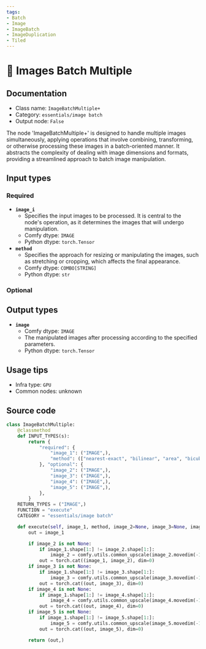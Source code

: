 ```yaml
---
tags:
- Batch
- Image
- ImageBatch
- ImageDuplication
- Tiled
---
```


# 🔧 Images Batch Multiple
## Documentation
- Class name: `ImageBatchMultiple+`
- Category: `essentials/image batch`
- Output node: `False`

The node 'ImageBatchMultiple+' is designed to handle multiple images simultaneously, applying operations that involve combining, transforming, or otherwise processing these images in a batch-oriented manner. It abstracts the complexity of dealing with image dimensions and formats, providing a streamlined approach to batch image manipulation.
## Input types
### Required
- **`image_i`**
    - Specifies the input images to be processed. It is central to the node's operation, as it determines the images that will undergo manipulation.
    - Comfy dtype: `IMAGE`
    - Python dtype: `torch.Tensor`
- **`method`**
    - Specifies the approach for resizing or manipulating the images, such as stretching or cropping, which affects the final appearance.
    - Comfy dtype: `COMBO[STRING]`
    - Python dtype: `str`
### Optional
## Output types
- **`image`**
    - Comfy dtype: `IMAGE`
    - The manipulated images after processing according to the specified parameters.
    - Python dtype: `torch.Tensor`
## Usage tips
- Infra type: `GPU`
- Common nodes: unknown


## Source code
```python
class ImageBatchMultiple:
    @classmethod
    def INPUT_TYPES(s):
        return {
            "required": {
                "image_1": ("IMAGE",),
                "method": (["nearest-exact", "bilinear", "area", "bicubic", "lanczos"], { "default": "lanczos" }),
            }, "optional": {
                "image_2": ("IMAGE",),
                "image_3": ("IMAGE",),
                "image_4": ("IMAGE",),
                "image_5": ("IMAGE",),
            },
        }
    RETURN_TYPES = ("IMAGE",)
    FUNCTION = "execute"
    CATEGORY = "essentials/image batch"

    def execute(self, image_1, method, image_2=None, image_3=None, image_4=None, image_5=None):
        out = image_1

        if image_2 is not None:
            if image_1.shape[1:] != image_2.shape[1:]:
                image_2 = comfy.utils.common_upscale(image_2.movedim(-1,1), image_1.shape[2], image_1.shape[1], method, "center").movedim(1,-1)
            out = torch.cat((image_1, image_2), dim=0)
        if image_3 is not None:
            if image_1.shape[1:] != image_3.shape[1:]:
                image_3 = comfy.utils.common_upscale(image_3.movedim(-1,1), image_1.shape[2], image_1.shape[1], method, "center").movedim(1,-1)
            out = torch.cat((out, image_3), dim=0)
        if image_4 is not None:
            if image_1.shape[1:] != image_4.shape[1:]:
                image_4 = comfy.utils.common_upscale(image_4.movedim(-1,1), image_1.shape[2], image_1.shape[1], method, "center").movedim(1,-1)
            out = torch.cat((out, image_4), dim=0)
        if image_5 is not None:
            if image_1.shape[1:] != image_5.shape[1:]:
                image_5 = comfy.utils.common_upscale(image_5.movedim(-1,1), image_1.shape[2], image_1.shape[1], method, "center").movedim(1,-1)
            out = torch.cat((out, image_5), dim=0)

        return (out,)

```
